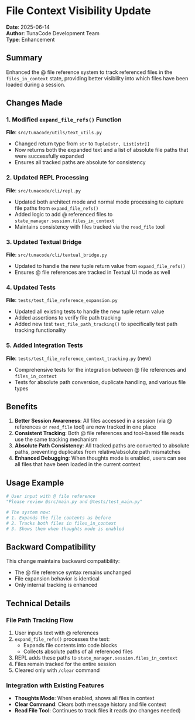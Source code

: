 # File Context Visibility Update

**Date**: 2025-06-14  
**Author**: TunaCode Development Team  
**Type**: Enhancement

## Summary

Enhanced the @ file reference system to track referenced files in the `files_in_context` state, providing better visibility into which files have been loaded during a session.

## Changes Made

### 1. Modified `expand_file_refs()` Function

**File**: `src/tunacode/utils/text_utils.py`

- Changed return type from `str` to `Tuple[str, List[str]]`
- Now returns both the expanded text and a list of absolute file paths that were successfully expanded
- Ensures all tracked paths are absolute for consistency

### 2. Updated REPL Processing

**File**: `src/tunacode/cli/repl.py`

- Updated both architect mode and normal mode processing to capture file paths from `expand_file_refs()`
- Added logic to add @ referenced files to `state_manager.session.files_in_context`
- Maintains consistency with files tracked via the `read_file` tool

### 3. Updated Textual Bridge

**File**: `src/tunacode/cli/textual_bridge.py`

- Updated to handle the new tuple return value from `expand_file_refs()`
- Ensures @ file references are tracked in Textual UI mode as well

### 4. Updated Tests

**File**: `tests/test_file_reference_expansion.py`

- Updated all existing tests to handle the new tuple return value
- Added assertions to verify file path tracking
- Added new test `test_file_path_tracking()` to specifically test path tracking functionality

### 5. Added Integration Tests

**File**: `tests/test_file_reference_context_tracking.py` (new)

- Comprehensive tests for the integration between @ file references and `files_in_context`
- Tests for absolute path conversion, duplicate handling, and various file types

## Benefits

1. **Better Session Awareness**: All files accessed in a session (via @ references or `read_file` tool) are now tracked in one place
2. **Consistent Tracking**: Both @ file references and tool-based file reads use the same tracking mechanism
3. **Absolute Path Consistency**: All tracked paths are converted to absolute paths, preventing duplicates from relative/absolute path mismatches
4. **Enhanced Debugging**: When thoughts mode is enabled, users can see all files that have been loaded in the current context

## Usage Example

```python
# User input with @ file reference
"Please review @src/main.py and @tests/test_main.py"

# The system now:
# 1. Expands the file contents as before
# 2. Tracks both files in files_in_context
# 3. Shows them when thoughts mode is enabled
```

## Backward Compatibility

This change maintains backward compatibility:
- The @ file reference syntax remains unchanged
- File expansion behavior is identical
- Only internal tracking is enhanced

## Technical Details

### File Path Tracking Flow

1. User inputs text with @ references
2. `expand_file_refs()` processes the text:
   - Expands file contents into code blocks
   - Collects absolute paths of all referenced files
3. REPL adds these paths to `state_manager.session.files_in_context`
4. Files remain tracked for the entire session
5. Cleared only with `/clear` command

### Integration with Existing Features

- **Thoughts Mode**: When enabled, shows all files in context
- **Clear Command**: Clears both message history and file context
- **Read File Tool**: Continues to track files it reads (no changes needed)